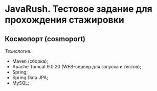 # JavaRush. Тестовое задание для прохождения стажировки
## Космопорт (cosmoport)

_Технологии:_
- Maven (сборка);
- Apache Tomcat 9.0.20 (WEB-сервер для запуска и тестов);
- Spring;
- Spring Data JPA;
- MySQL;
